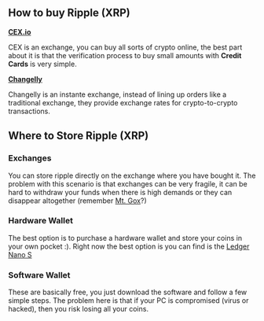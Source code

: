 ## How to buy Ripple (XRP)

**[CEX.io](https://cex.io/r/0/up109972798/0/)**

CEX is an exchange, you can buy all sorts of crypto online, the best part about it is that the verification process to buy small amounts with **Credit Cards** is very simple. 

**[Changelly](https://changelly.com/?ref_id=24b764cfb79d)**

Changelly is an instante exchange, instead of lining up orders like a traditional exchange, they provide exchange rates for crypto-to-crypto transactions.

## Where to Store Ripple (XRP)

### Exchanges

You can store ripple directly on the exchange where you have bought it. The problem with this scenario is that exchanges can be very fragile, it can be hard to withdraw your funds when there is high demands or they can disappear altogether (remember [Mt. Gox]( https://en.wikipedia.org/wiki/Mt._Gox)?)

### Hardware Wallet

The best option is to purchase a hardware wallet and store your coins in your own pocket :). Right now the best option is you can find is the [Ledger Nano S](https://www.amazon.com/gp/product/B01J66NF46/ref=as_li_tl?ie=UTF8&camp=1789&creative=9325&creativeASIN=B01J66NF46&linkCode=as2&tag=tradexrpco-20&linkId=002025bef7f03c063abd305747b1c78f)

### Software Wallet

These are basically free, you just download the software and follow a few simple steps. The problem here is that if your PC is compromised (virus or hacked), then you risk losing all your coins.
